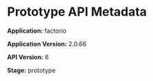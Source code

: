 # Prototype API Metadata

**Application:** factorio

**Application Version:** 2.0.66

**API Version:** 6

**Stage:** prototype

